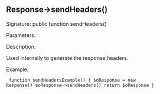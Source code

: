 ## Response->sendHeaders()

Signature: public function sendHeaders()

Parameters:

Description:

Used internally to generate the response headers.

Example:
<code><pre>
function sendHeadersExample()
{
    $oResponse = new Response()
    $oResponse->sendHeaders()
    return $oResponse
}
</pre></code>